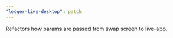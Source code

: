 ```yaml
---
"ledger-live-desktop": patch
---
```


Refactors how params are passed from swap screen to live-app.
